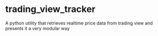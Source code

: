 # trading_view_tracker
A python utility that retrieves realtime price data from trading view and presents it a very modular way